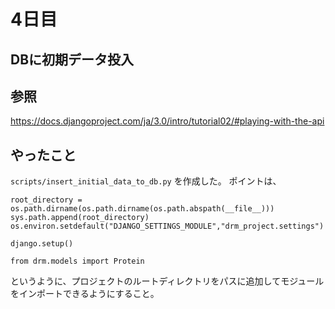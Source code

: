 # 4日目

## DBに初期データ投入

## 参照
https://docs.djangoproject.com/ja/3.0/intro/tutorial02/#playing-with-the-api

## やったこと

`scripts/insert_initial_data_to_db.py` を作成した。
ポイントは、 
```
root_directory = os.path.dirname(os.path.dirname(os.path.abspath(__file__)))
sys.path.append(root_directory)
os.environ.setdefault("DJANGO_SETTINGS_MODULE","drm_project.settings")
 
django.setup()
 
from drm.models import Protein
```
というように、プロジェクトのルートディレクトリをパスに追加してモジュールをインポートできるようにすること。
